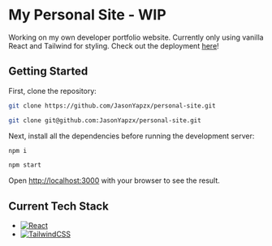 # My Personal Site - WIP

Working on my own developer portfolio website. Currently only using vanilla React and Tailwind for styling. Check out the deployment [here](https://jasonydev.vercel.app/)!

## Getting Started

First, clone the repository:

```bash
git clone https://github.com/JasonYapzx/personal-site.git

git clone git@github.com:JasonYapzx/personal-site.git
```

Next, install all the dependencies before running the development server:

```bash
npm i

npm start
```

Open [http://localhost:3000](http://localhost:3000) with your browser to see the result.

## Current Tech Stack

* [![React][React.js]][React-url]
* [![TailwindCSS][Tailwind]][Tailwind-url]

<!-- MARKDOWN LINKS & IMAGES -->
[React.js]: https://img.shields.io/badge/React-20232A?style=for-the-badge&logo=react&logoColor=61DAFB
[React-url]: https://reactjs.org/
[Tailwind]: https://img.shields.io/badge/tailwindcss-%2338B2AC.svg?style=for-the-badge&logo=tailwind-css&logoColor=white
[Tailwind-url]: https://tailwindcss.com/
